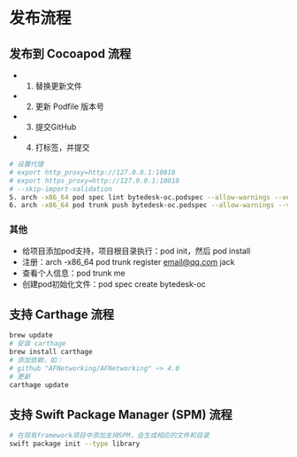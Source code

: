 # 发布流程

## 发布到 Cocoapod 流程

- 1. 替换更新文件
- 2. 更新 Podfile 版本号
- 3. 提交GitHub
- 4. 打标签，并提交

```bash
# 设置代理
# export http_proxy=http://127.0.0.1:10818
# export https_proxy=http://127.0.0.1:10818
# --skip-import-validation
5. arch -x86_64 pod spec lint bytedesk-oc.podspec --allow-warnings --verbose --skip-import-validation
6. arch -x86_64 pod trunk push bytedesk-oc.podspec --allow-warnings --verbose
```

### 其他

- 给项目添加pod支持，项目根目录执行：pod init，然后 pod install
- 注册：arch -x86_64 pod trunk register <email@qq.com> jack
- 查看个人信息：pod trunk me
- 创建pod初始化文件：pod spec create bytedesk-oc

## 支持 Carthage 流程

```bash
brew update
# 安装 carthage
brew install carthage
# 添加依赖，如：
# github "AFNetworking/AFNetworking" ~> 4.0
# 更新
carthage update
```

## 支持 Swift Package Manager (SPM) 流程

```bash
# 在现有framework项目中添加支持SPM，会生成相应的文件和目录
swift package init --type library
```
